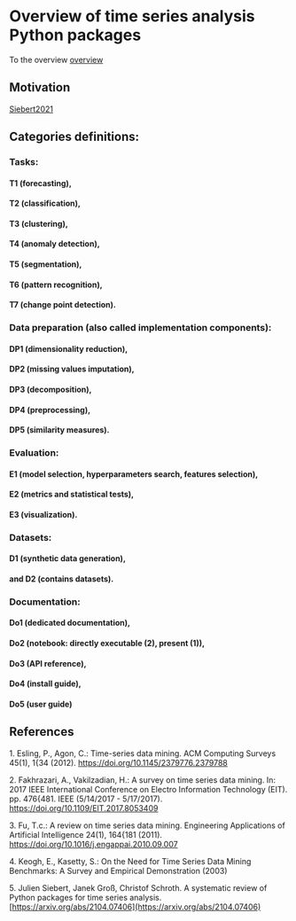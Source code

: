 # Overview of time series analysis Python packages

To the overview [overview](overview.html)

## Motivation

[Siebert2021](#citation.siebert2021)

## Categories definitions:

### Tasks:
####  T1 (forecasting),
####  T2 (classification),
####  T3 (clustering),
####  T4 (anomaly detection),
####  T5 (segmentation),
####  T6 (pattern recognition),
####  T7 (change point detection).
### Data preparation (also called implementation components):
####  DP1 (dimensionality reduction),
####  DP2 (missing values imputation),
####  DP3 (decomposition),
####  DP4 (preprocessing),
####  DP5 (similarity measures).
### Evaluation:
####  E1 (model selection, hyperparameters search, features selection),
####  E2 (metrics and statistical tests),
####  E3 (visualization).
### Datasets:
####  D1 (synthetic data generation),
####  and D2 (contains datasets).
### Documentation:
####  Do1 (dedicated documentation),
####  Do2 (notebook: directly executable (2), present (1)),
####  Do3 (API reference),
####  Do4 (install guide),
####  Do5 (user guide)

## References

<a name="citation.esling2012">1.</a> Esling, P., Agon, C.: Time-series data mining. ACM Computing Surveys 45(1), 1{34 (2012). https://doi.org/10.1145/2379776.2379788

<a name="citation.fakhrazari2017">2.</a> Fakhrazari, A., Vakilzadian, H.: A survey on time series data mining. In: 2017 IEEE International Conference on Electro Information Technology (EIT). pp. 476{481. IEEE (5/14/2017 - 5/17/2017). https://doi.org/10.1109/EIT.2017.8053409

<a name="citation.fu2011">3.</a> Fu, T.c.: A review on time series data mining. Engineering Applications of Artificial Intelligence 24(1), 164{181 (2011). https://doi.org/10.1016/j.engappai.2010.09.007

<a name="citation.keogh2003">4.</a> Keogh, E., Kasetty, S.: On the Need for Time Series Data Mining Benchmarks: A Survey and Empirical Demonstration (2003)

<a name="citation.siebert2021">5.</a> Julien Siebert, Janek Groß, Christof Schroth. A systematic review of Python packages for time series analysis. [https://arxiv.org/abs/2104.07406](https://arxiv.org/abs/2104.07406)
